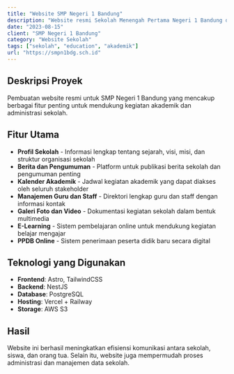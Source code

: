 ```yaml
---
title: "Website SMP Negeri 1 Bandung"
description: "Website resmi Sekolah Menengah Pertama Negeri 1 Bandung dengan fitur lengkap untuk manajemen akademik dan komunikasi."
date: "2023-08-15"
client: "SMP Negeri 1 Bandung"
category: "Website Sekolah"
tags: ["sekolah", "education", "akademik"]
url: "https://smpn1bdg.sch.id"
---
```


## Deskripsi Proyek

Pembuatan website resmi untuk SMP Negeri 1 Bandung yang mencakup berbagai fitur penting untuk mendukung kegiatan akademik dan administrasi sekolah.

## Fitur Utama

- **Profil Sekolah** - Informasi lengkap tentang sejarah, visi, misi, dan struktur organisasi sekolah
- **Berita dan Pengumuman** - Platform untuk publikasi berita sekolah dan pengumuman penting
- **Kalender Akademik** - Jadwal kegiatan akademik yang dapat diakses oleh seluruh stakeholder
- **Manajemen Guru dan Staff** - Direktori lengkap guru dan staff dengan informasi kontak
- **Galeri Foto dan Video** - Dokumentasi kegiatan sekolah dalam bentuk multimedia
- **E-Learning** - Sistem pembelajaran online untuk mendukung kegiatan belajar mengajar
- **PPDB Online** - Sistem penerimaan peserta didik baru secara digital

## Teknologi yang Digunakan

- **Frontend**: Astro, TailwindCSS
- **Backend**: NestJS
- **Database**: PostgreSQL
- **Hosting**: Vercel + Railway
- **Storage**: AWS S3

## Hasil

Website ini berhasil meningkatkan efisiensi komunikasi antara sekolah, siswa, dan orang tua. Selain itu, website juga mempermudah proses administrasi dan manajemen data sekolah.